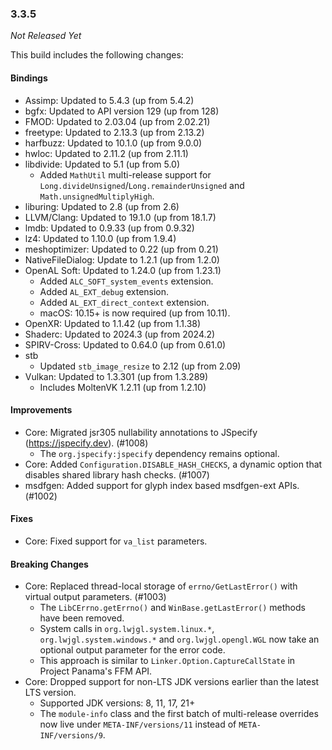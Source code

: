 ### 3.3.5

_Not Released Yet_

This build includes the following changes:

#### Bindings

- Assimp: Updated to 5.4.3 (up from 5.4.2)
- bgfx: Updated to API version 129 (up from 128)
- FMOD: Updated to 2.03.04 (up from 2.02.21)
- freetype: Updated to 2.13.3 (up from 2.13.2)
- harfbuzz: Updated to 10.1.0 (up from 9.0.0)
- hwloc: Updated to 2.11.2 (up from 2.11.1)
- libdivide: Updated to 5.1 (up from 5.0)
  * Added `MathUtil` multi-release support for `Long.divideUnsigned`/`Long.remainderUnsigned` and `Math.unsignedMultiplyHigh`.
- liburing: Updated to 2.8 (up from 2.6)
- LLVM/Clang: Updated to 19.1.0 (up from 18.1.7)
- lmdb: Updated to 0.9.33 (up from 0.9.32)
- lz4: Updated to 1.10.0 (up from 1.9.4)
- meshoptimizer: Updated to 0.22 (up from 0.21)
- NativeFileDialog: Update to 1.2.1 (up from 1.2.0)
- OpenAL Soft: Updated to 1.24.0 (up from 1.23.1)
  * Added `ALC_SOFT_system_events` extension.
  * Added `AL_EXT_debug` extension.
  * Added `AL_EXT_direct_context` extension.
  * macOS: 10.15+ is now required (up from 10.11).
- OpenXR: Updated to 1.1.42 (up from 1.1.38)
- Shaderc: Updated to 2024.3 (up from 2024.2)
- SPIRV-Cross: Updated to 0.64.0 (up from 0.61.0)
- stb
  * Updated `stb_image_resize` to 2.12 (up from 2.09)
- Vulkan: Updated to 1.3.301 (up from 1.3.289)
  * Includes MoltenVK 1.2.11 (up from 1.2.10)

#### Improvements

- Core: Migrated jsr305 nullability annotations to JSpecify (https://jspecify.dev). (#1008)
  * The `org.jspecify:jspecify` dependency remains optional.
- Core: Added `Configuration.DISABLE_HASH_CHECKS`, a dynamic option that disables shared library hash checks. (#1007)
- msdfgen: Added support for glyph index based msdfgen-ext APIs. (#1002)

#### Fixes

- Core: Fixed support for `va_list` parameters.

#### Breaking Changes

- Core: Replaced thread-local storage of `errno/GetLastError()` with virtual output parameters. (#1003)
  * The `LibCErrno.getErrno()` and `WinBase.getLastError()` methods have been removed.
  * System calls in `org.lwjgl.system.linux.*`, `org.lwjgl.system.windows.*` and `org.lwjgl.opengl.WGL` now take an optional output parameter for the error code.
  * This approach is similar to `Linker.Option.CaptureCallState` in Project Panama's FFM API.
- Core: Dropped support for non-LTS JDK versions earlier than the latest LTS version.
  * Supported JDK versions: 8, 11, 17, 21+
  * The `module-info` class and the first batch of multi-release overrides now live under `META-INF/versions/11` instead of `META-INF/versions/9`.
